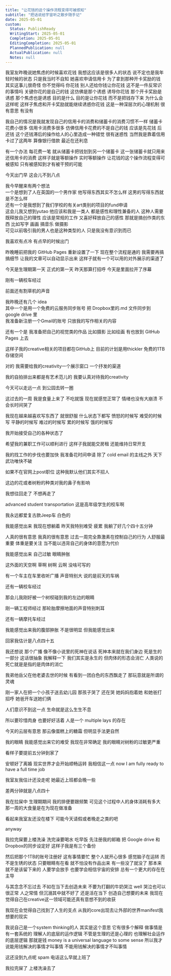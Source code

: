 ```yaml
---
title: "让花钱的这个操作流程变得可被感知"
subtitle: "把话说给宇宙听之散步随手记"
date: 2025-05-01
custom:
  Status: PublishReady
  WritingStart: 2025-05-01
  Completion: 2025-05-01
  EditingCompletion: 2025-05-01
  PlannedPublication: null
  ActualPublication: null
  Notes: null
---  
```

  
我室友昨晚说她焦虑的时候喜欢花钱 我想这应该是很多人的状态 说不定也是我年轻时候的状态 只是我当时不自知 她喜欢申请信用卡 为了拿到那种开卡奖励的钱 其实这事儿很奇怪 你不觉得吗 你花钱 别人还给你钱让你花钱 这不是一件反常识的事情吗 关键你花的是自己的钱 这仿佛是那个诱惑 诱导你花钱 那个开卡奖励是诱惑 那个焦虑也是诱惑 目的是什么 目的是让你花钱 而不是把钱存下来 为什么会这样呢 这样子焦虑和开卡奖励就能继续诱惑你花钱 这是一种深层次的心理机制 很有意思 有没有  
  
我自己的情况是我就发现自己的信用卡的消费和储蓄卡的消费习惯不一样 储蓄卡花费小很多 信用卡消费多很多 仿佛信用卡花费的不是自己的钱 应该是先花钱 后还钱 这个还钱滞后的操作给人的心里造成一种错觉 很有迷惑性 当然我是靠着信用卡过了这两年 算像银行借款 最近在还利息  
  
有一个办法 每花费一笔 就从储蓄卡把钱划到另一个储蓄卡 这一张储蓄卡就只用来还信用卡的消费 这样子就是等额操作 实时等额操作 让花钱的这个操作流程变得可被感知 只有被感知到才有被干预的可能  
  
今天出门早 这会儿不到八点  
  
我今早醒来有两个想法  
一个是想到了人在英国的一个男作家 他写得东西其实不怎么样 这男的写得东西就是不怎么样  
还有一个是我想到了我们学校的有关art类别的项目的fund申请  
这会儿我又想到yutao 他应该和我是一类人 都是感性和理性兼备的人 这种人需要既释放自己的理性 应该是常规的工作 又喜好释放自己的感性 那就是搞创作类的东西 比如写字 画画 搞音乐 做摄影  
可见以前吸引我的男人也是这种类型的人 只是我没有意识到而已  
  
我喜欢有点冷 有点早的时候出门  
  
昨晚睡前把我的 GitHub Pages 重新设置了一下 现在整个流程是通的 我需要再搞搞细节 让我的文章可以自动显示出来 这样子就有一个可以用的对外展示的渠道了  
  
今天是生理期第一天 正式的第一天 昨天那算打招呼 今天是里面拉开了序幕  
  
刚有一辆校车经过  
  
前面还有割草机的声音  
  
我昨晚还有几个 idea  
其中一个是用一个免费的云服务同步账号 把 Dropbox里的.md 文件同步到 google drive 里  
我准备新注册一个Gmail的账号 只放我的写作相关的内容  
  
还有一个是 我准备把自己的视觉类的作品 比如摄影 比如绘画 有也放到 GitHub Pages 上去  
  
这样子我的creative相关的项目都在GitHub上 目前的计划是用thickler 免费的1TB存储空间  
  
对的 我需要给我的creativity一个展示窗口 一个抒发的渠道  
  
我的自拍排出来都是有艺术范儿的 我要认真对待我的creativity  
  
今天可以走远一点 到公园去转一圈  
  
这过去的一周 我是食量上来了 不吃就饿 现在就感觉正常了 情绪也没有大崩溃 不会长时间哭了  
  
我现在越来越喜欢写东西了 就很舒服 什么状态下都写 愤怒的时候写 难受的时候写 平静的时候写 难过的时候写 累的时候写 饿的时候写  
  
我开始接受自己的各种状态了  
  
希望我的兼职工作可以顺利进行 这样子我就能交房租 还能维持日常开支  
  
我的找工作的步伐也要加快 我准备花时间申请 除了 cold email 的主线之外 天下武功唯快不破  
  
如果不在官网上post职位 这种我默认他们其实不招人  
  
这边的花或者树粉的种类对我的鼻子有影响  
  
我想往回走了 不想再走了  
  
advanced student transportation 这是高年级学生的校车啊  
  
我永远都爱复古款Jeep车 白色的  
  
我能感觉出来 我现在想躺着 昨天我特别难受 疲累 我躺了好几个四十五分钟  
  
人真的很有意思 我真的很有意思 过去一周完全靠激素在控制自己的行为 人舒服最重要 体重是要关注 当不能以违背自己的身体的意愿为代价  
  
我能感觉出来 自己过敏 眼睛肿胀  
  
这外面的天空啊 草啊 树啊 云啊 没啥可写的  
  
有一个车主在车里收听广播 声音特别大 说的是前天的车祸  
  
还有一辆校车经过  
  
那会儿我刚好被一个树杈碰到我的左边的眼睛  
  
刚一辆工程师经过 那轮胎摩擦地面的声音特别刺耳  
  
还有一辆摩托车经过  
  
我能感觉出来我的腹部肿胀 不是很明显 但我能感觉出来  
  
回家我估计是八点四十五  
  
我还想说 那个广播 像不像小说里的死神在说话 死神本来就在我们身边 死是生的一部分 这话很抽象 我解释一下 我们其实是永生的 但肉体的形态会消亡 人类说的死亡就是是指的是肉体的消亡  
  
我弟他岳父在他老婆去世的时候 有看到一团白色的东西飘走了 那玩意就是所谓的灵魂  
  
刚一家人在把一个小孩子送去幼儿园 那孩子哭了 还在哭 她妈妈抱着她 和她爸打招呼 她爸开车送她们俩  
  
人们意识不到这一点 生命就是这么生生不息  
  
所以要珍惜肉身 也要好好活着 人是一个 multiple lays 的存在  
  
今天的云层有意思 那云像蛋糕上的糖霜 但明显手法更自然  
  
我的眼睛 我能感觉出来它的难受 我现在非常确定 我的眼睛对树粉的过敏更严重  
  
看样子要提前五分钟到家了  
  
安顿好了离婚 现实世界才会开始顺畅运转 我相信这一点 now I am fully ready to have a full time job  
  
我室友我估计还没走呢 她最近上班都会晚一些  
  
差两分钟就是八点四十  
  
我在拉屎中 生理期期间 我的排便要跟频繁 可见这个过程中人的身体消耗有多大 那一周的大食量是在为现在做准备  
  
看起来我室友还没在楼下 可能今天请假或者晚走之类的吧  
  
anyway  
  
我拉完屎要上楼洗澡 洗完澡要喝水 吃早饭 先注册我的邮箱 把 Google drive 和 Dropbox的同步设定好 这样子我是有三个备份  
  
然后把那个1TB的账号注册好 这有事情要忙 整个人就开心很多 感觉脑子在运转 而不是生锈的状态 只要眼睛有在看 就不怕没有作品出来 有一些没了就没了 那本来就不是该留下来的 人要学会放手 也要学会相信宇宙的安排 总有一个更大的存在在主导  
  
与其念念不忘过去 不如在当下去创造未来 不要为打翻的牛奶哭泣 well 哭泣也可以 很正常 人之常情 但沉溺其中就不好了 还是活在当下 创造自己想要的未来 我现在觉得自己在creative这一领域可能还真有意想不到的收获  
  
我现在会觉得自己找到了人生的支点 从我的core出现去让外部的世界manifest我想要的现实  
  
我说自己是一个system thinking的人 其实是这个意思 它有很多个解释 做事情是有一套系统的 理解人的底层的运作逻辑 不管是生理的还是心理的 也理解社会运作的底层逻辑 那就是钱 money is a universal language to some sense 所以我才说能用钱解决的事情才叫事情 不能用钱解决的事情才不叫事情  
  
这还没到九点呢 spam 电话这么早就上班了  
  
我拉完屎了 上楼洗澡去了  
 

